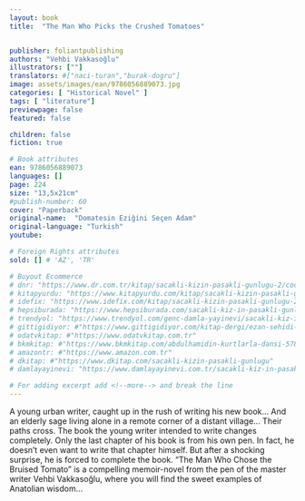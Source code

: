 ```yaml
---
layout: book
title:  "The Man Who Picks the Crushed Tomatoes"


publisher: foliantpublishing
authors: "Vehbi Vakkasoğlu"
illustrators: [""]
translators: #["naci-turan","burak-dogru"]
image: assets/images/ean/9786056889073.jpg
categories: [ "Historical Novel" ]
tags: [ "literature"]
previewpage: false
featured: false

children: false
fiction: true

# Book attributes
ean: 9786056889073
languages: []
page: 224
size: "13,5x21cm"
#publish-number: 60
cover: "Paperback"
original-name:  "Domatesin Eziğini Seçen Adam"
original-language: "Turkish"
youtube:

# Foreign Rights attributes
sold: [] # 'AZ', 'TR'

# Buyout Ecommerce
# dnr: "https://www.dr.com.tr/kitap/sacakli-kizin-pasakli-gunlugu-2/cocuk-ve-genclik/genclik-10-yas/roman-oyku/urunno=0001893059001"
# kitapyurdu: "https://www.kitapyurdu.com/kitap/sacakli-kizin-pasakli-gunlugu-2-/560122.html&filter_name=Sa%C3%A7akl%C4%B1+K%C4%B1z%27%C4%B1n+Pasakl%C4%B1+G%C3%BCnl%C3%BC%C4%9F%C3%BC+2"
# idefix: "https://www.idefix.com/kitap/sacakli-kizin-pasakli-gunlugu-2/cocuk-ve-genclik/genclik-10-yas/roman-oyku/urunno=0001893059001"
# hepsiburada: "https://www.hepsiburada.com/sacakli-kiz-in-pasakli-gunlugu-2-damla-yayinevi-p-HBV000012ER86"
# trendyol: "https://www.trendyol.com/genc-damla-yayinevi/sacakli-kiz-in-pasakli-gunlugu-2-p-54825777"
# gittigidiyor: #"https://www.gittigidiyor.com/kitap-dergi/ezan-sehidi-adnan-menderes_pdp_732728793"
# odatvkitap: #"https://www.odatvkitap.com.tr"
# bkmkitap: #"https://www.bkmkitap.com/abdulhamidin-kurtlarla-dansi-578226"
# amazontr: #"https://www.amazon.com.tr"
# dkitap: #"https://www.dkitap.com/sacakli-kizin-pasakli-gunlugu"
# damlayayinevi: "https://www.damlayayinevi.com.tr/sacakli-kiz-in-pasakli-gunlugu-2-bu-iste-bi-terslik-var"

# For adding excerpt add <!--more--> and break the line
---
```

A young urban writer, caught up in the rush of
writing his new book... And an elderly sage living
alone in a remote corner of a distant village... Their
paths cross. The book the young writer intended
to write changes completely. Only the last chapter
of his book is from his own pen. In fact, he doesn’t
even want to write that chapter himself. But after
a shocking surprise, he is forced to complete the
book.
“The Man Who Chose the Bruised Tomato” is a
compelling memoir-novel from the pen of the master writer Vehbi Vakkasoğlu, where you will find the
sweet examples of Anatolian wisdom...
<!--more--> 

